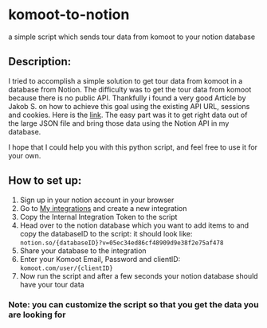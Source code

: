 # komoot-to-notion
a simple script which sends tour data from komoot to your notion database

## Description:
I tried to accomplish a simple solution to get tour data from komoot in a database from Notion. The difficulty was to get the tour data from komoot because there is no public API. Thankfully i found a very good Article by Jakob S. on how to achieve this goal using the existing API URL, sessions and cookies. Here is the [link](https://python.plainenglish.io/get-komoot-tour-data-without-api-143df64e51fa).
The easy part was it to get right data out of the large JSON file and bring those data using the Notion API in my database.

I hope that I could help you with this python script, and feel free to use it for your own.

## How to set up:

1. Sign up in your notion account in your browser
2. Go to [My integrations](https://www.notion.so/my-integrations) and create a new integration
3. Copy the Internal Integration Token to the script
4. Head over to the notion database which you want to add items to and copy the databaseID to the script: it should look like: ```notion.so/{databaseID}?v=05ec34ed86cf48909d9e38f2e75af478```
5. Share your database to the integration
6. Enter your Komoot Email, Password and clientID: ```komoot.com/user/{clientID}```
7. Now run the script and after a few seconds your notion database should have your tour data

### Note: you can customize the script so that you get the data you are looking for
